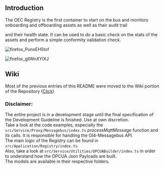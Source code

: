 ## Introduction
The OEC Registry is the first container to start on the bus and monitors onboarding and offboarding assets as well as their audit trail

and their health state. It can be used to do a basic check on the stats of the assets and perform a simple conformity validation check.


![firefox_PunxEH5tof](https://user-images.githubusercontent.com/55870966/88534795-1d1dd980-d009-11ea-9a30-eb5094d54c77.png)

![firefox_glIWnXYIXJ](https://user-images.githubusercontent.com/55870966/88534811-24dd7e00-d009-11ea-8699-b6267e277cb8.png)

## Wiki
Most of the previous entries of this README were moved to the Wiki portion of the Repository ([Click](https://github.com/OI4/oi4-registry/wiki))

### Disclaimer:
The entire project is in a development stage until the final specification of the Development Guideline is finished. Use at own discretion.\
Take a look at the code examples, especially the ```src/Service/Proxy/Messagebus/index.ts``` *processMqttMessage* function and its calls. It is responsible for handling the OI4-Messagebus API.\
The main logic of the Registry can be found in ```src/Application/Registry/index.ts```.\
Also, take a look at ```src/Service/Utilities/OPCUABuilder/index.ts``` in order to understand how the OPCUA Json Payloads are built.\
The models are available in their respective folders.